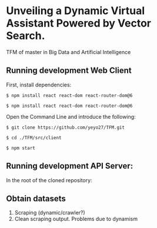 # Unveiling a Dynamic Virtual Assistant Powered by Vector Search.
TFM of master in Big Data and Artificial Intelligence

## Running development Web Client
First, install dependencies:
```commandline
$ npm install react react-dom react-router-dom@6
```
```commandline
$ npm install react react-dom react-router-dom@6
```
Open the Command Line and introduce the following:
```commandline
$ git clone https://github.com/yeyo27/TFM.git
```

```commandline
$ cd ./TFM/src/client
```

```commandline
$ npm start
```
 
## Running development API Server:
In the root of the cloned repository:

## Obtain datasets
<ol>
<li>Scraping (dynamic/crawler?)</li>
<li>Clean scraping output. Problems due to dynamism</li>
</ol>